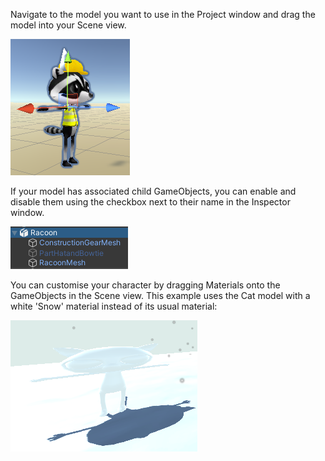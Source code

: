 Navigate to the model you want to use in the Project window and drag the model into your Scene view.

![The Scene view with the Raccoon character wearing constructuon gear.](images/model-character.png)

If your model has associated child GameObjects, you can enable and disable them using the checkbox next to their name in the Inspector window.

![The Hierarchy window showing the Raccoon GameObject and child GameObjects.](images/model-character-objects.png)

You can customise your character by dragging Materials onto the GameObjects in the Scene view. This example uses the Cat model with a white 'Snow' material instead of its usual material:

![The Game view showing the Cat model with a white 'Snow' material added.](images/snow-cat.png)
